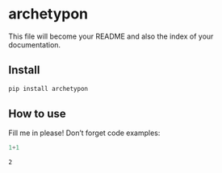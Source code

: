 archetypon
================

<!-- WARNING: THIS FILE WAS AUTOGENERATED! DO NOT EDIT! -->

This file will become your README and also the index of your
documentation.

## Install

``` sh
pip install archetypon
```

## How to use

Fill me in please! Don’t forget code examples:

``` python
1+1
```

    2

